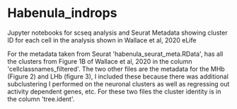 # Habenula_indrops
Jupyter notebooks for scseq analysis and Seurat Metadata showing cluster ID for each cell in the analysis shown in Wallace et al, 2020 eLife

For the metadata taken from Seurat 'habenula_seurat_meta.RData', has all the clusters from Figure 1B of Wallace et al, 2020 in the column 'cellclassnames_filtered'.  The two other files are the metadata for the MHb (Figure 2) and LHb (figure 3), I included these because there was additional subclustering I performed on the neuronal clusters as well as regressing out activity dependent genes, etc.  For these two files the cluster identity is in the column 'tree.ident'.  
